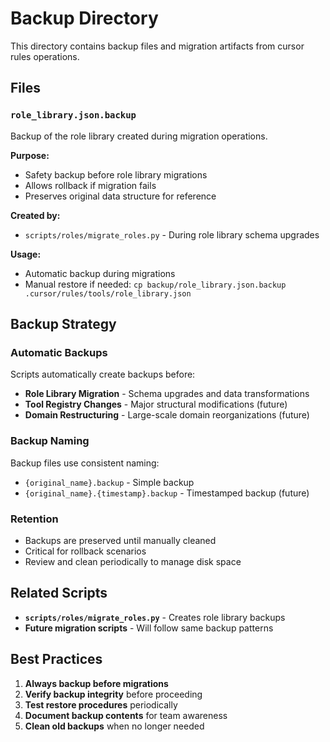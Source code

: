 # Backup Directory

This directory contains backup files and migration artifacts from cursor rules operations.

## Files

### `role_library.json.backup`
Backup of the role library created during migration operations.

**Purpose:**
- Safety backup before role library migrations
- Allows rollback if migration fails
- Preserves original data structure for reference

**Created by:**
- `scripts/roles/migrate_roles.py` - During role library schema upgrades

**Usage:**
- Automatic backup during migrations
- Manual restore if needed: `cp backup/role_library.json.backup .cursor/rules/tools/role_library.json`

## Backup Strategy

### Automatic Backups
Scripts automatically create backups before:
- **Role Library Migration** - Schema upgrades and data transformations
- **Tool Registry Changes** - Major structural modifications (future)
- **Domain Restructuring** - Large-scale domain reorganizations (future)

### Backup Naming
Backup files use consistent naming:
- `{original_name}.backup` - Simple backup
- `{original_name}.{timestamp}.backup` - Timestamped backup (future)

### Retention
- Backups are preserved until manually cleaned
- Critical for rollback scenarios
- Review and clean periodically to manage disk space

## Related Scripts

- **`scripts/roles/migrate_roles.py`** - Creates role library backups
- **Future migration scripts** - Will follow same backup patterns

## Best Practices

1. **Always backup before migrations**
2. **Verify backup integrity** before proceeding
3. **Test restore procedures** periodically
4. **Document backup contents** for team awareness
5. **Clean old backups** when no longer needed